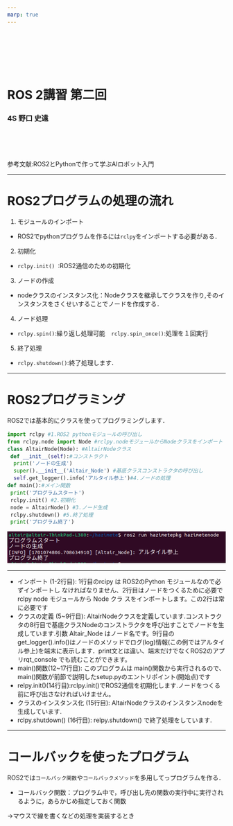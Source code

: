 ```yaml
---
marp: true
---
```

<br> 
<br> 
<br> 
<br> 
<br> 


# ROS 2講習 第二回
### 4S 野口 史遠
<br> 
<br> 
<br> 
<br> 
参考文献:ROS2とPythonで作って学ぶAIロボット入門

---
# ROS2プログラムの処理の流れ
1. モジュールのインポート
* ROS2でpythonプログラムを作るには`rclpy`をインポートする必要がある．
2. 初期化
* `rclpy.init() `:ROS2通信のための初期化
3. ノードの作成
* nodeクラスのインスタンス化：Nodeクラスを継承してクラスを作り,そのインスタンスをさくせいすることでノードを作成する．
4. ノード処理
* `rclpy.spin()`:繰り返し処理可能　`rclpy.spin_once()`:処理を１回実行
5. 終了処理
* `rclpy.shutdown()`:終了処理します．

---
# ROS2プログラミング
ROS2では基本的にクラスを使ってプログラミングします．
```py
import rclpy #1.ROS2 pythonモジュールの呼び出し
from rclpy.node import Node #rclpy.nodeモジュールからNodeクラスをインポート
class AltairNode(Node): #AltairNodeクラス
 def __init__(self):#コンストラクト
  print('ノードの生成')
  super().__init__('Altair_Node') #基底クラスコンストラクタの呼び出し
  self.get_logger().info('アルタイル参上')#4.ノードの処理
def main():#メイン関数
 print('プログラムスタート')
 rclpy.init() #2.初期化
 node = AltairNode() #3.ノード生成
 rclpy.shutdown() #5.終了処理
 print('プログラム終了')
```

![Alt text](image-7.png)

---

* インポート (1-2行目): 1行目のrcipy は ROS2のPython モジュールなので必ずインポートし なければなりません、2行目はノードをつくるために必要でrclpy node モジュールから Node クラ スをインポートします。この2行は常に必要です
* クラスの定義 (5~9行目): AltairNodeクラスを定義しています.コンストラクタの8行目で基底クラスNodeのコンストラクタを呼び出すことでノードを生成しています.引数 Altair_Node はノード名です。9行目のget_logger().info()はノードのメソッドでログ(log)情報(この例ではアルタイル参上)を端末に表示します．print文とは違い、端末だけでなくROS2のアプリrqt_console でも読むことができます。
* main()関数(12~17行目): このプログラムは main()関数から実行されるので、main()関数が前節で説明したsetup.pyのエントリポイント(開始点)です
* relpy.init()(14行目):rclpy.init()でROS2通信を初期化します.ノードをつくる前に呼び出さなければいけません。
* クラスのインスタンス化 (15行目): AltairNodeクラスのインスタンスnodeを生成しています.
* rclpy.shutdown() (16行目): relpy.shutdown() で終了処理をしています.

---
# コールバックを使ったプログラム
ROS2では`コールバック関数`や`コールバックメソッド`を多用してっプログラムを作る．
* コールバック関数：プログラム中で，呼び出し先の関数の実行中に実行されるように，あらかじめ指定しておく関数

→マウスで線を書くなどの処理を実装するとき
